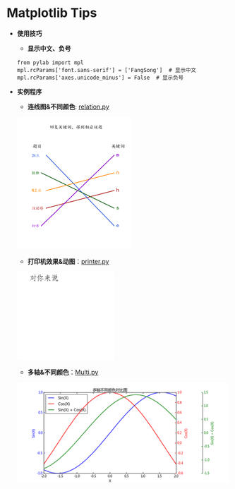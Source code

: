 # Matplotlib Tips

* **使用技巧**

   + **显示中文、负号**
    ```
    from pylab import mpl
    mpl.rcParams['font.sans-serif'] = ['FangSong']  # 显示中文
    mpl.rcParams['axes.unicode_minus'] = False  # 显示负号
    ```
       
       
         
         
    
* **实例程序**

     + **连线图&不同颜色**: [relation.py](https://github.com/Anfany/Python3-Practice/blob/master/Matplotlib/relation.py)
     
     ![image](https://github.com/Anfany/Python3-Practice/blob/master/Matplotlib/puzzle.png)
    
     + **打印机效果&动图**：[printer.py](https://github.com/Anfany/Python3-Practice/blob/master/Matplotlib/printer.py)
     
     ![image](https://github.com/Anfany/Python3-Practice/blob/master/Matplotlib/anfany.gif)
     
         
     + **多轴&不同颜色**：[Multi.py](https://github.com/Anfany/Python3-Practice/blob/master/Matplotlib/Multi.py)
     
     ![image](https://github.com/Anfany/Python3-Practice/blob/master/Matplotlib/multi.png)



